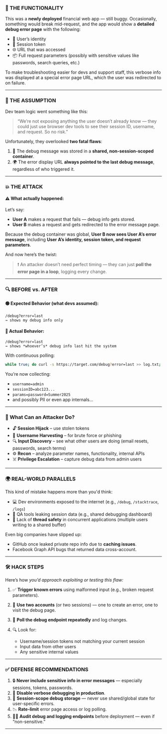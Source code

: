 ### 🧩 THE FUNCTIONALITY

This was a **newly deployed** financial web app — still buggy. Occasionally, something would break mid-request, and the app would show a **detailed debug error page** with the following:

* 👤 User’s identity
* 🔑 Session token
* 🌐 URL that was accessed
* 📦 Full request parameters (possibly with sensitive values like passwords, search queries, etc.)

To make troubleshooting easier for devs and support staff, this verbose info was displayed at a special error page URL, which the user was redirected to on failure.

---

### 🧠 THE ASSUMPTION

Dev team logic went something like this:

> “We’re not exposing anything the user doesn’t already know — they could just use browser dev tools to see their session ID, username, and request. So no risk.”

Unfortunately, they overlooked **two fatal flaws**:

1. 🔁 The debug message was stored in a **shared, non-session-scoped container**.
2. 🌍 The error display URL **always pointed to the last debug message**, regardless of who triggered it.

---

### 💥 THE ATTACK

#### ⚠️ What actually happened:

Let’s say:

* **User A** makes a request that fails — debug info gets stored.
* **User B** makes a request and gets redirected to the error message page.

Because the debug container was global, **User B now sees User A’s error message**, including **User A’s identity, session token, and request parameters**.

And now here’s the twist:

> ❗ An attacker doesn’t need perfect timing — they can just **poll the error page in a loop**, logging every change.

---

### 🔍 BEFORE vs. AFTER

#### 🟢 Expected Behavior (what devs assumed):

```
/debug?error=last
→ shows my debug info only
```

#### 🔴 Actual Behavior:

```
/debug?error=last
→ shows *whoever’s* debug info last hit the system
```

With continuous polling:

```bash
while true; do curl -s https://target.com/debug?error=last >> log.txt; sleep 1; done
```

You’re now collecting:

* `username=admin`
* `sessionID=abc123...`
* `params=password=Summer2025`
* and possibly PII or even app internals...

---

### 🧨 What Can an Attacker Do?

* 🔓 **Session Hijack** – use stolen tokens
* 🧠 **Username Harvesting** – for brute force or phishing
* 🔍 **Input Discovery** – see what other users are doing (email resets, passwords, search terms)
* ⚙️ **Recon** – analyze parameter names, functionality, internal APIs
* ☠️ **Privilege Escalation** – capture debug data from admin users

---

### 🌍 REAL-WORLD PARALLELS

This kind of mistake happens more than you'd think:

* 💻 Dev environments exposed to the internet (e.g., `/debug`, `/stacktrace`, `/logs`)
* 🧪 QA tools leaking session data (e.g., shared debugging dashboard)
* 🧵 Lack of **thread safety** in concurrent applications (multiple users writing to a shared buffer)

Even big companies have slipped up:

* GitHub once leaked private repo info due to **caching issues**.
* Facebook Graph API bugs that returned data cross-account.

---

### 🛠️ HACK STEPS

Here’s how *you’d approach exploiting or testing this flaw:*

1. ✅ **Trigger known errors** using malformed input (e.g., broken request parameters).
2. 👥 **Use two accounts** (or two sessions) — one to create an error, one to visit the debug page.
3. 🔁 **Poll the debug endpoint repeatedly** and log changes.
4. 🔍 Look for:

   * Username/session tokens not matching your current session
   * Input data from other users
   * Any sensitive internal values

---

### ✅ DEFENSE RECOMMENDATIONS

1. 🔒 **Never include sensitive info in error messages** — especially sessions, tokens, passwords.
2. 🛑 **Disable verbose debugging in production**.
3. 🔐 **Session-scope debug storage** — never use shared/global state for user-specific errors.
4. 📉 **Rate-limit** error page access or log polling.
5. 🕵️‍♂️ **Audit debug and logging endpoints** before deployment — even if “non-sensitive.”

---
